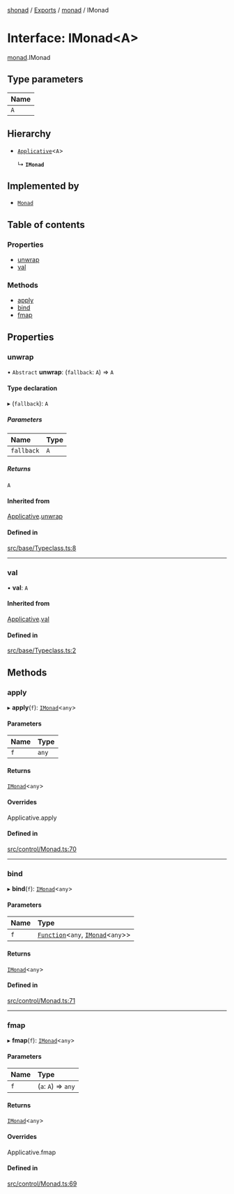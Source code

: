 [shonad](../README.md) / [Exports](../modules.md) / [monad](../modules/monad.md) / IMonad

# Interface: IMonad<A\>

[monad](../modules/monad.md).IMonad

## Type parameters

| Name |
| :------ |
| `A` |

## Hierarchy

- [`Applicative`](../classes/applicative.Applicative.md)<`A`\>

  ↳ **`IMonad`**

## Implemented by

- [`Monad`](../classes/monad.Monad.md)

## Table of contents

### Properties

- [unwrap](monad.IMonad.md#unwrap)
- [val](monad.IMonad.md#val)

### Methods

- [apply](monad.IMonad.md#apply)
- [bind](monad.IMonad.md#bind)
- [fmap](monad.IMonad.md#fmap)

## Properties

### unwrap

• `Abstract` **unwrap**: (`fallback`: `A`) => `A`

#### Type declaration

▸ (`fallback`): `A`

##### Parameters

| Name | Type |
| :------ | :------ |
| `fallback` | `A` |

##### Returns

`A`

#### Inherited from

[Applicative](../classes/applicative.Applicative.md).[unwrap](../classes/applicative.Applicative.md#unwrap)

#### Defined in

[src/base/Typeclass.ts:8](https://github.com/jonlaing/shonad/blob/299d147/src/base/Typeclass.ts#L8)

___

### val

• **val**: `A`

#### Inherited from

[Applicative](../classes/applicative.Applicative.md).[val](../classes/applicative.Applicative.md#val)

#### Defined in

[src/base/Typeclass.ts:2](https://github.com/jonlaing/shonad/blob/299d147/src/base/Typeclass.ts#L2)

## Methods

### apply

▸ **apply**(`f`): [`IMonad`](monad.IMonad.md)<`any`\>

#### Parameters

| Name | Type |
| :------ | :------ |
| `f` | `any` |

#### Returns

[`IMonad`](monad.IMonad.md)<`any`\>

#### Overrides

Applicative.apply

#### Defined in

[src/control/Monad.ts:70](https://github.com/jonlaing/shonad/blob/299d147/src/control/Monad.ts#L70)

___

### bind

▸ **bind**(`f`): [`IMonad`](monad.IMonad.md)<`any`\>

#### Parameters

| Name | Type |
| :------ | :------ |
| `f` | [`Function`](../modules/func.md#function)<`any`, [`IMonad`](monad.IMonad.md)<`any`\>\> |

#### Returns

[`IMonad`](monad.IMonad.md)<`any`\>

#### Defined in

[src/control/Monad.ts:71](https://github.com/jonlaing/shonad/blob/299d147/src/control/Monad.ts#L71)

___

### fmap

▸ **fmap**(`f`): [`IMonad`](monad.IMonad.md)<`any`\>

#### Parameters

| Name | Type |
| :------ | :------ |
| `f` | (`a`: `A`) => `any` |

#### Returns

[`IMonad`](monad.IMonad.md)<`any`\>

#### Overrides

Applicative.fmap

#### Defined in

[src/control/Monad.ts:69](https://github.com/jonlaing/shonad/blob/299d147/src/control/Monad.ts#L69)
